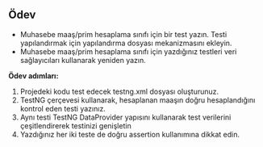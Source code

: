 ## Ödev

- Muhasebe maaş/prim hesaplama sınıfı için bir test yazın. Testi yapılandırmak için yapılandırma dosyası mekanizmasını ekleyin.
- Muhasebe maaş/prim hesaplama sınıfı için yazdığınız testleri veri sağlayıcıları kullanarak yeniden yazın.

**Ödev adımları:**

1. Projedeki kodu test edecek testng.xml dosyası oluşturunuz.
2. TestNG çerçevesi kullanarak, hesaplanan maaşın doğru hesaplandığını kontrol eden testi yazınız.
3. Aynı testi TestNG DataProvider yapısını kullanarak test verilerini çeşitlendirerek testinizi genişletin
4. Yazdığınız her iki teste de doğru assertion kullanımına dikkat edin.
